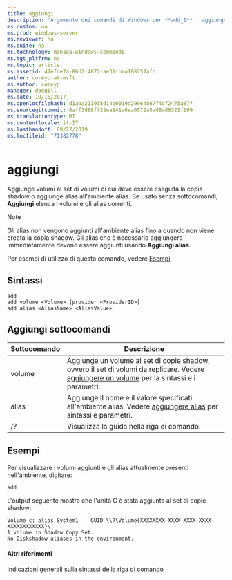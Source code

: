 ```yaml
---
title: aggiungi
description: "Argomento dei comandi di Windows per **add_1** : aggiunge i volumi al set di volumi che devono essere replicati o aggiunge alias all'ambiente alias."
ms.custom: na
ms.prod: windows-server
ms.reviewer: na
ms.suite: na
ms.technology: manage-windows-commands
ms.tgt_pltfrm: na
ms.topic: article
ms.assetid: 47efce7a-86d2-4872-ae31-baa108757afd
author: coreyp-at-msft
ms.author: coreyp
manager: dongill
ms.date: 10/16/2017
ms.openlocfilehash: d1aaa211938d14a0019d29e64867f4df2475a877
ms.sourcegitcommit: 6aff3d88ff22ea141a6ea6572a5ad8dd6321f199
ms.translationtype: MT
ms.contentlocale: it-IT
ms.lasthandoff: 09/27/2019
ms.locfileid: "71382778"
---
```

# <a name="add"></a>aggiungi


Aggiunge volumi al set di volumi di cui deve essere eseguita la copia shadow o aggiunge alias all'ambiente alias. Se usato senza sottocomandi, **Aggiungi** elenca i volumi e gli alias correnti.

> [!NOTE]
> Gli alias non vengono aggiunti all'ambiente alias fino a quando non viene creata la copia shadow. Gli alias che è necessario aggiungere immediatamente devono essere aggiunti usando **Aggiungi alias**.

Per esempi di utilizzo di questo comando, vedere [Esempi](#BKMK_examples).

## <a name="syntax"></a>Sintassi

```
add 
add volume <Volume> [provider <ProviderID>] 
add alias <AliasName> <AliasValue>
```

## <a name="add-subcommands"></a>Aggiungi sottocomandi

|Sottocomando|Descrizione|
|----------|-----------|
|volume|Aggiunge un volume al set di copie shadow, ovvero il set di volumi da replicare. Vedere [aggiungere un volume](add-volume.md) per la sintassi e i parametri.|
|alias|Aggiunge il nome e il valore specificati all'ambiente alias. Vedere [aggiungere alias](add-alias.md) per sintassi e parametri.|
|/?|Visualizza la guida nella riga di comando.|

## <a name="BKMK_examples"></a>Esempi

Per visualizzare i volumi aggiunti e gli alias attualmente presenti nell'ambiente, digitare:
```
add
```
L'output seguente mostra che l'unità C è stata aggiunta al set di copie shadow:
```
Volume c: alias System1    GUID \\?\Volume{XXXXXXXX-XXXX-XXXX-XXXX-XXXXXXXXXXXX}\
1 volume in Shadow Copy Set.
No Diskshadow aliases in the environment.
```

#### <a name="additional-references"></a>Altri riferimenti

[Indicazioni generali sulla sintassi della riga di comando](command-line-syntax-key.md)